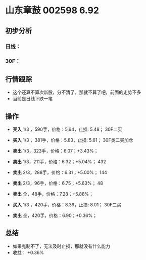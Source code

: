# 山东章鼓 002598 6.92
## 初步分析
### 日线：
  
### 30F：
  
## 行情跟踪
  - 这个还算不算次新股，分不清了，那就不算了吧，前面的走势不多
  - 当前是日线下跌一笔
## 操作
  - **买入** 1/3 ，590手，价格：5.64，止损: 5.48； 30F二买
  - **买入** 1/3 ，381手，价格：5.83，止损: 5.61； 30F类二买加仓
  - **卖出** 1/3，323手，价格：6.07；+3.43%；
  - **卖出** 1/3，211手，价格：6.32；+5.04%； 432
  - **卖出** 2/3，288手，价格：6.31；+5.00%； 144
  - **卖出** 2/3，96手，价格：6.75；+5.63%； 48
  - **卖出** 全，48手，价格：7.28；+5.88%；

  - **买入** 1/3 ，420手，价格：8.39，止损: 8.01； 30F二买
  - **卖出** 全，420手，价格：6.90；+0.36%；

## 总结
  - 如果克制不了，无法及时止损，那就没有什么能力
  - 收益： +0.36%